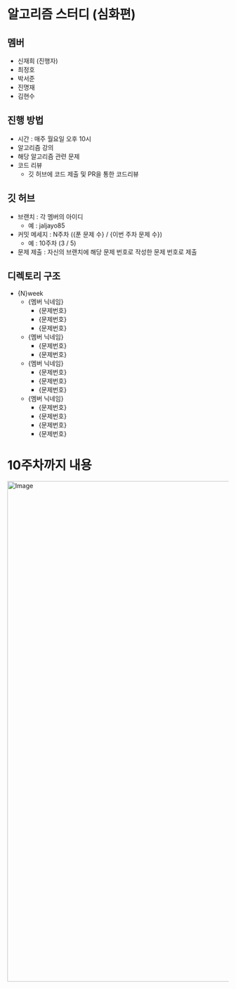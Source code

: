 # 알고리즘 스터디 (심화편)
## 멤버
- 신재희 (진행자)
- 최정호
- 박서준
- 진명재
- 김현수
## 진행 방법
- 시간 : 매주 월요일 오후 10시
- 알고리즘 강의
- 해당 알고리즘 관련 문제
- 코드 리뷰
    - 깃 허브에 코드 제출 및 PR을 통한 코드리뷰
## 깃 허브
- 브랜치 : 각 멤버의 아이디
    - 예 : jaljayo85
- 커밋 메세지 : N주차 ({푼 문제 수} / {이번 주차 문제 수}) 
    - 예 : 10주차 (3 / 5)
- 문제 제출 : 자신의 브랜치에 해당 문제 번호로 작성한 문제 번호로 제출
## 디렉토리 구조
- {N}week
    - {멤버 닉네임}
        - {문제번호}
        - {문제번호}
        - {문제번호}
    - {멤버 닉네임}
        - {문제번호}
        - {문제번호}
    - {멤버 닉네임}
        - {문제번호}
        - {문제번호}
        - {문제번호}
    - {멤버 닉네임}
        - {문제번호}
        - {문제번호}
        - {문제번호}
        - {문제번호}

# 10주차까지 내용
<img width="1137" alt="Image" src="https://github.com/user-attachments/assets/1df7f306-f483-4b19-970f-063aa481c8c8" />
